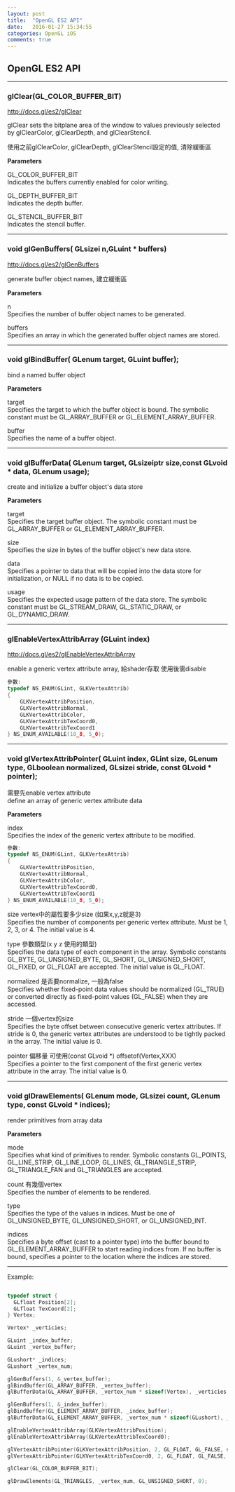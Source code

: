 ```yaml
---
layout: post
title:  "OpenGL ES2 API"
date:   2016-01-27 15:34:55
categories: OpenGL iOS
comments: true
---
```


## OpenGL ES2 API

----------

### **glClear(GL_COLOR_BUFFER_BIT)**

<http://docs.gl/es2/glClear>

glClear sets the bitplane area of the window to values previously selected by glClearColor, glClearDepth, and glClearStencil.  

使用之前glClearColor, glClearDepth, glClearStencil設定的值, 清除緩衝區  

**Parameters**  

GL_COLOR_BUFFER_BIT  
Indicates the buffers currently enabled for color writing.

GL_DEPTH_BUFFER_BIT  
Indicates the depth buffer.

GL_STENCIL_BUFFER_BIT  
Indicates the stencil buffer.


----------

### **void glGenBuffers(	GLsizei  	n,GLuint *  	buffers)**

<http://docs.gl/es2/glGenBuffers>

generate buffer object names, 建立緩衝區  

**Parameters**  

n  
Specifies the number of buffer object names to be generated.  

buffers  
Specifies an array in which the generated buffer object names are stored.



----------

### **void glBindBuffer(	GLenum target, GLuint buffer);**

bind a named buffer object

**Parameters**  

target  
Specifies the target to which the buffer object is bound. The symbolic constant must be GL_ARRAY_BUFFER or GL_ELEMENT_ARRAY_BUFFER.  

buffer  
Specifies the name of a buffer object.  



----------

### **void glBufferData(	GLenum target, GLsizeiptr size,const GLvoid * data, GLenum usage);**

create and initialize a buffer object's data store

**Parameters**  

target  
Specifies the target buffer object. The symbolic constant must be GL_ARRAY_BUFFER or GL_ELEMENT_ARRAY_BUFFER.  

size  
Specifies the size in bytes of the buffer object's new data store.  

data  
Specifies a pointer to data that will be copied into the data store for initialization, or NULL if no data is to be copied.  

usage  
Specifies the expected usage pattern of the data store. The symbolic constant must be GL_STREAM_DRAW, GL_STATIC_DRAW, or GL_DYNAMIC_DRAW.  



----------

### **glEnableVertexAttribArray (GLuint index)**

<http://docs.gl/es2/glEnableVertexAttribArray>

enable a generic vertex attribute array, 給shader存取
使用後需disable  

```c
參數:
typedef NS_ENUM(GLint, GLKVertexAttrib)
{
    GLKVertexAttribPosition,
    GLKVertexAttribNormal,
    GLKVertexAttribColor,
    GLKVertexAttribTexCoord0,
    GLKVertexAttribTexCoord1
} NS_ENUM_AVAILABLE(10_8, 5_0);
```

----------

### **void glVertexAttribPointer( GLuint index, GLint size, GLenum type, GLboolean normalized, GLsizei stride, const GLvoid * pointer);**

需要先enable vertex attribute  
define an array of generic vertex attribute data  

**Parameters**  

index  
Specifies the index of the generic vertex attribute to be modified.   
 
```c
參數: 
typedef NS_ENUM(GLint, GLKVertexAttrib)
{
    GLKVertexAttribPosition,
    GLKVertexAttribNormal,
    GLKVertexAttribColor,
    GLKVertexAttribTexCoord0,
    GLKVertexAttribTexCoord1
} NS_ENUM_AVAILABLE(10_8, 5_0);
```
  
size vertex中的屬性要多少size (如果x,y,z就是3)  
Specifies the number of components per generic vertex attribute. Must be 1, 2, 3, or 4. The initial value is 4.  

type 參數類型(x y z 使用的類型)  
Specifies the data type of each component in the array. Symbolic constants GL_BYTE, GL_UNSIGNED_BYTE, GL_SHORT, GL_UNSIGNED_SHORT, GL_FIXED, or GL_FLOAT are accepted. The initial value is GL_FLOAT.  

normalized 是否要normalize, 一般為false  
Specifies whether fixed-point data values should be normalized (GL_TRUE) or converted directly as fixed-point values (GL_FALSE) when they are accessed.  

stride 一個vertex的size  
Specifies the byte offset between consecutive generic vertex attributes. If stride is 0, the generic vertex attributes are understood to be tightly packed in the array. The initial value is 0.  

pointer  偏移量 可使用(const GLvoid *) offsetof(Vertex,XXX)  
Specifies a pointer to the first component of the first generic vertex attribute in the array. The initial value is 0.  


----------

### **void glDrawElements( GLenum mode, GLsizei count, GLenum type, const GLvoid * indices);**

render primitives from array data  

**Parameters**  

mode  
Specifies what kind of primitives to render. Symbolic constants GL_POINTS, GL_LINE_STRIP, GL_LINE_LOOP, GL_LINES, GL_TRIANGLE_STRIP, GL_TRIANGLE_FAN and GL_TRIANGLES are accepted.  

count 有幾個vertex  
Specifies the number of elements to be rendered.  

type  
Specifies the type of the values in indices. Must be one of GL_UNSIGNED_BYTE, GL_UNSIGNED_SHORT, or GL_UNSIGNED_INT.  

indices  
Specifies a byte offset (cast to a pointer type) into the buffer bound to GL_ELEMENT_ARRAY_BUFFER to start reading indices from. If no buffer is bound, specifies a pointer to the location where the indices are stored.  



----------
Example:

```c

typedef struct {
  GLfloat Position[2];
  GLfloat TexCoord[2];
} Vertex;

Vertex* _verticies;

GLuint _index_buffer;
GLuint _vertex_buffer;

GLushort* _indices;
GLushort _vertex_num;

glGenBuffers(1, &_vertex_buffer);
glBindBuffer(GL_ARRAY_BUFFER, _vertex_buffer);
glBufferData(GL_ARRAY_BUFFER, _vertex_num * sizeof(Vertex), _verticies, GL_STATIC_DRAW);

glGenBuffers(1, &_index_buffer);
glBindBuffer(GL_ELEMENT_ARRAY_BUFFER, _index_buffer);
glBufferData(GL_ELEMENT_ARRAY_BUFFER, _vertex_num * sizeof(GLushort), _indices, GL_STATIC_DRAW);

glEnableVertexAttribArray(GLKVertexAttribPosition);
glEnableVertexAttribArray(GLKVertexAttribTexCoord0);

glVertexAttribPointer(GLKVertexAttribPosition, 2, GL_FLOAT, GL_FALSE, sizeof(Vertex), (const GLvoid *) offsetof(Vertex, Position));
glVertexAttribPointer(GLKVertexAttribTexCoord0, 2, GL_FLOAT, GL_FALSE, sizeof(Vertex), (const GLvoid *) offsetof(Vertex, TexCoord));

glClear(GL_COLOR_BUFFER_BIT);

glDrawElements(GL_TRIANGLES, _vertex_num, GL_UNSIGNED_SHORT, 0);

```
